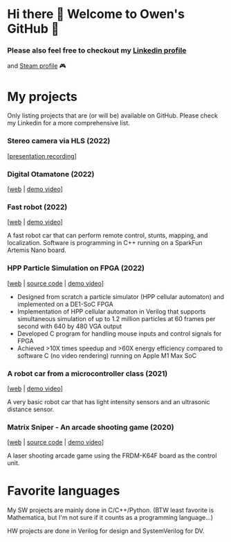 # Hi there 👋 Welcome to Owen's GitHub 🦉

### Please also feel free to checkout my [Linkedin profile](https://www.linkedin.com/in/owen-d/)
and [Steam profile](https://steamcommunity.com/id/owenoool/) 🎮

# My projects
Only listing projects that are (or will be) available on GitHub. Please check my Linkedin for a more comprehensive list.

### Stereo camera via HLS (2022)
[[presentation recording](https://youtu.be/_zIqhIqTxRY)]

### Digital Otamatone (2022)
[[web](https://qd39l.github.io/digital-otamatone-web/) | [demo video](https://youtu.be/VtQSLCoaeEI)]

### Fast robot (2022)
[[web](https://qd39l.github.io/fast-robots/) | [demo video](https://youtu.be/MGXwT600lhQ)]

A fast robot car that can perform remote control, stunts, mapping, and localization. Software is programming in C++ running on a SparkFun Artemis Nano board.

### HPP Particle Simulation on FPGA (2022)
[[web](https://qd39l.github.io/HPP-cellular-automaton-FPGA/index.html) | [source code](https://github.com/qd39l/HPP-cellular-automaton-FPGA/tree/main/hpp_automata_src) | [demo video](https://www.youtube.com/watch?v=KQd6q0IsZMc)]

- Designed from scratch a particle simulator (HPP cellular automaton) and implemented on a DE1-SoC FPGA
- Implementation of HPP cellular automaton in Verilog that supports simultaneous simulation of up to 1.2 million particles at 60 frames per second with 640 by 480 VGA output
- Developed C program for handling mouse inputs and control signals for FPGA
- Achieved >10X times speedup and >60X energy efficiency compared to software C (no video rendering) running on Apple M1 Max SoC

### A robot car from a microcontroller class (2021)
[[web](https://qd39l.github.io/intelligent-physical-system/) | [demo video](https://www.youtube.com/watch?v=WJnsooBZ7q8)]

A very basic robot car that has light intensity sensors and an ultrasonic distance sensor.

### Matrix Sniper - An arcade shooting game (2020)
[[web](https://qd39l.github.io/Matrix-Sniper/) | [source code](https://github.com/qd39l/Matrix-Sniper/tree/main/source) | [demo video](https://www.youtube.com/watch?v=PombbTEN6Gc)]

A laser shooting arcade game using the FRDM-K64F board as the control unit.

# Favorite languages
My SW projects are mainly done in C/C++/Python. (BTW least favorite is Mathematica, but I'm not sure if it counts as a programming language...)

HW projects are done in Verilog for design and SystemVerilog for DV.


<!--
**qd39l/qd39l** is a ✨ _special_ ✨ repository because its `README.md` (this file) appears on your GitHub profile.

Here are some ideas to get you started:

- 🔭 I’m currently working on ...
- 🌱 I’m currently learning ...
- 👯 I’m looking to collaborate on ...
- 🤔 I’m looking for help with ...
- 💬 Ask me about ...
- 📫 How to reach me: ...
- 😄 Pronouns: ...
- ⚡ Fun fact: ...
-->
